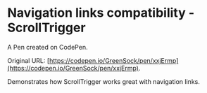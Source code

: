 # Navigation links compatibility - ScrollTrigger

A Pen created on CodePen.

Original URL: [https://codepen.io/GreenSock/pen/xxjErmp](https://codepen.io/GreenSock/pen/xxjErmp).

Demonstrates how ScrollTrigger works great with navigation links.
